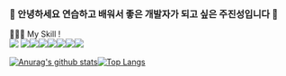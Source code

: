 
<div align=left>
 
### 🌱 안녕하세요 연습하고 배워서 좋은 개발자가 되고 싶은 주진성입니다 👋

🧏🏼‍♂️ My Skill ! 
 <br>
<img src="https://img.shields.io/badge/Android-3DDC84?style=flat-square&logo=Android&logoColor=white"/> <img src="https://img.shields.io/badge/Java-007396?style=flat-square&logo=Java&logoColor=white"/><img src="https://img.shields.io/badge/Spring-6DB33F?style=flat-square&logo=Spring&logoColor=white"/><img src="https://img.shields.io/badge/Spring Boot-6DB33F?style=flat-square&logo=Spring Boot&logoColor=white"/><img src="https://img.shields.io/badge/HTML5-E34F26?style=flat-square&logo=HTML5&logoColor=white"/><img src="https://img.shields.io/badge/Python-E34F26?style=flat-square&logo=Python&logoColor=white"/><img src="https://img.shields.io/badge/Apache Tomcat-F8DC75?style=flat-square&logo=Apache Tomcat&logoColor=white"/><img src="https://img.shields.io/badge/JavaScript-F7DF1E?style=flat-square&logo=JavaScript&logoColor=white"/>

 
 [![Anurag's github stats](https://github-readme-stats.vercel.app/api?username=jjsair0412)](https://github.com/anuraghazra/github-readme-stats)[![Top Langs](https://github-readme-stats.vercel.app/api/top-langs/?username=jjsair0412)](https://github.com/anuraghazra/github-readme-stats)
